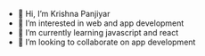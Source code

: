 - 👋 Hi, I’m Krishna Panjiyar
- 👀 I’m interested in web and app development
- 🌱 I’m currently learning javascript and react
- 💞️ I’m looking to collaborate on app development
<!---
krishna05008/krishna05008 is a ✨ special ✨ repository because its `README.md` (this file) appears on your GitHub profile.
You can click the Preview link to take a look at your changes.
--->
